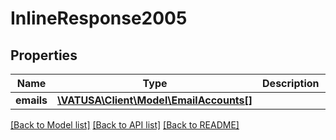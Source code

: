 # InlineResponse2005

## Properties
Name | Type | Description | Notes
------------ | ------------- | ------------- | -------------
**emails** | [**\VATUSA\Client\Model\EmailAccounts[]**](EmailAccounts.md) |  | [optional] 

[[Back to Model list]](../README.md#documentation-for-models) [[Back to API list]](../README.md#documentation-for-api-endpoints) [[Back to README]](../README.md)


